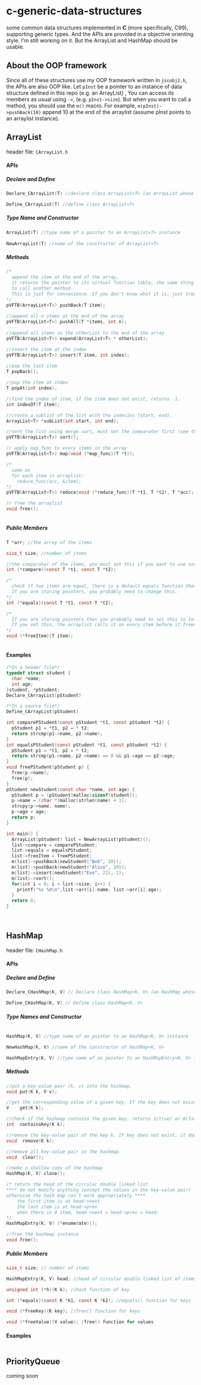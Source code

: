 # c-generic-data-structures
some common data structures implemented in **C** (more specifically, C99), supporting generic types.
And the APIs are provided in a objective orienting style.
I'm still working on it. But the ArrayList and HashMap should be usable.
## About the OOP framework
Since all of these structures use my OOP framework written in ```jscobj2.h```, the APIs are also OOP like.
Let ```pInst``` be a pointer to an instance of data structure defined in this repo (e.g. an ArrayList) , 
You can access its members as usual using ```->```, (e.g. ```pInst->size```).
But when you want to call a method, you should use the ```m()``` macro. 
For example, ```m(pInst)->pushBack(10)``` 
append 10 at the end of the arraylist (assume pInst points to an arraylist instance).
## ArrayList
header file: ```CArrayList.h```
#### APIs
##### Declare and Define
```c
Declare_CArrayList(T) //declare class ArrayList<T> (an ArrayList whose items have type T)

Define_CArrayList(T) //define class ArrayList<T>
```
##### Type Name and Constructor
```c
ArrayList(T) //type name of a pointer to an ArrayList<T> instance
  
NewArrayList(T) //name of the constructor of ArrayList<T>
```
##### Methods
```c
/*
  append the item at the end of the array,
  it returns the pointer to its virtual function table, the same thing returnd by m(), so that you can use it 
  to call another method.
  This is just for convenience. If you don't know what it is, just treat pVFTB(ArrayList<T>) as void.
*/
pVFTB(ArrayList<T>) pushBack(T item); 
  
//append all n items at the end of the array
pVFTB(ArrayList<T>) pushAll(T *items, int n); 
  
//append all items in the otherList to the end of the array
pVFTB(ArrayList<T>) expend(ArrayList<T> * otherList); 

//insert the item at the index
pVFTB(ArrayList<T>) insert(T item, int index); 
  
//pop the last item
T popBack();

//pop the item at index
T popAt(int index);

//find the index of item, if the item does not exist, returns -1.
int indexOf(T item); 

//create a sublist of the list with the indecies [start, end). 
ArrayList<T> *subList(int start, int end); 

//sort the list using merge sort, must set the comparater first (see the next session)
pVFTB(ArrayList<T>) sort();

// apply map_func to every items in the array
pVFTB(ArrayList<T>) map(void (*map_func)(T *t));

/*
  same as 
  for each item in arraylist:
    reduce_func(acc, &item);
*/
pVFTB(ArrayList<T>) reduce(void (*reduce_func)(T *t1, T *t2), T *acc);

// free the arraylist
void free();
  
```

##### Public Members
```c
T *arr; //the array of the items

size_t size; //number of items

//the comparater of the items, you must set this if you want to use sort
int (*compare)(const T *t1, const T *t2); 

/*
  check if two items are equal, there is a default equals function that compares two items byte by byte.
  If you are storing pointers, you probably need to change this.
*/
int (*equals)(const T *t1, const T *t2);  

/*
  If you are storing pointers then you probably need to set this to tell arraylist how to free an item.
  If you set this, the arraylist calls it on every item before it frees itself in ArrayList<T>::free(). 
*/
void (*freeItem)(T item);



```
#### Examples
```c
/*In a header file*/
typedef struct student {
  char *name;
  int age;
}student, *pStudent;
Declare_CArrayList(pStudent)
```
```c
/*In a source file*/
Define_CArrayList(pStudent)

int comparePStudent(const pStudent *t1, const pStudent *t2) {
  pStudent p1 = *t1, p2 = * t2;
  return strcmp(p1->name, p2->name);
}
int equalsPStudent(const pStudent *t1, const pStudent *t2) {
  pStudent p1 = *t1, p2 = * t2;
  return strcmp(p1->name, p2->name) == 0 && p1->age == p2->age;
}
void freePStudent(pStudent p) {
  free(p->name);
  free(p);
}
pStudent newStudent(const char *name, int age) {
  pStudent p = (pStudent)malloc(sizeof(student));
  p->name = (char *)malloc(strlen(name) + 1);
  strcpy(p->name, name);
  p->age = age;
  return p;
}

int main() {
  ArrayList(pStudent) list = NewArrayList(pStudent)();
  list->compare = comparePStudent;
  list->equals = equalsPStudent;
  list->freeItem = freePStudent;
  m(list)->pushBack(newStudent("Bob", 20));
  m(list)->pushBack(newStudent("Alice", 19));
  m(list)->insert(newStudent("Eve", 21), 1);
  m(list)->sort();
  for(int i = 0; i < list->size; i++) {
    printf("%s %d\n",list->arr[i].name, list->arr[i].age);
  }
  return 0;
}

  
```
## HashMap
header file: ```CHashMap.h```
#### APIs
##### Declare and Define
```c
Declare_CHashMap(K, V) // Declare class HashMap<K, V> (an HashMap whose keys have type K and values has type V)

Define_CHashMap(K, V) // Define class HashMap<K, V>
```
##### Type Names and Constructor
```c

HashMap(K, V) //type name of an pointer to an HashMap<K, V> instance

NewHashMap(K, V) //name of the constructor of HashMap<K, V>

HashMapEntry(K, V) //type name of an pointer to an HashMapEntry<K, V> instance
```
##### Methods
```c
//put a key-value pair (k, v) into the hashmap.
void put(K k, V v);

//get the corresponding value of a given key. If the key does not exist, it simply aborts.
V    get(K k);

//check if the hashmap contains the given key. returns 1(true) or 0(false)
int  containsKey(K k);

//remove the key-value pair of the key k. If key does not exist, it does nothing.
void  remove(K k);

//remove all key-value pair in the hashmap.
void  clear();

//make a shallow copy of the hashmap
HashMap(K, V) clone();

/* return the head of the circular double linked list
**** do not modify anything (except the values in the key-value pair)
otherwise the hash map can't work appropriately ****
	the first item is at head->next
	the last item is at head->prev
	when there is 0 item, head->next = head->prev = head;
*/
HashMapEntry(K, V) (*enumerate)();

//free the hashmap instance
void free();
```
##### Public Members
```c
size_t size; // number of items

HashMapEntry(K, V) head; //head of circular double linked list of items

unsigned int (*h)(K k); //hash function of key

int (*equals)(const K *k1, const K *k2); //equals() function for keys

void (*freeKey)(K key); //free() function for keys

void (*freeValue)(V value); /free() function for values
```
#### Examples
```c
```
## PriorityQueue
coming soon
